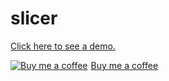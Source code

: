 # slicer

[Click here to see a demo.](https://horacebury.github.io/slicer/Web/)

<a class="bmc-button" target="_blank" href="https://www.buymeacoffee.com/horaceqwofee"><img src="https://www.buymeacoffee.com/assets/img/BMC-btn-logo.svg" alt="Buy me a coffee"><span style="margin-left:5px">Buy me a coffee</span></a>